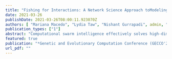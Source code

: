 ```yaml
---
title: "Fishing for Interactions: A Network Science Approach toModeling Fish School Search"
date: 2021-03-26
publishDate: 2021-03-26T08:00:11.923070Z
authors: [ "Mariana Macedo", "Lydia Taw", "Nishant Gurrapadi", admin, "Diego Pinheiro", "Marcos Oliveira", "Carmelo Bastos-Filho", "Ronaldo Menezes" ]
publication_types: ["1"]
abstract: "Computational swarm intelligence effectively solves high-dimen-sional optimization problems because of its flexibility, robustness,and (low) computational cost. Despite these striking features, swarm-based algorithms are black boxes whose dynamics may be hardto understand. In this paper, we delve into the Fish School Search(FSS) algorithm by looking at how a fish interacts within the fishschool. We find that the network emerging from these interactionsis structurally invariant to the optimization problem. However, atthe same time, our results also reveal that the level of social inter-actions among the fish depends on the problem. We show that theabsence of highly influential fish leads to a slow-paced convergencein FSS and that the changes in the intensity of social interactionsenable good performance on both unimodal and multimodal prob-lems. Finally, we examine two other swarm-based algorithms—theArtificial Bee Colony (ABC) and Particle Swarm Optimization (PSO)algorithms—and find that the structural invariance characteristiconly occurs in the FSS algorithm. We argue that FSS, ABC, and PSOhave distinctive signatures of interaction structure and flow."
featured: true
publication: "*Genetic and Evolutionary Computation Conference (GECCO'2021)*"
url_pdf: ""
---
```


